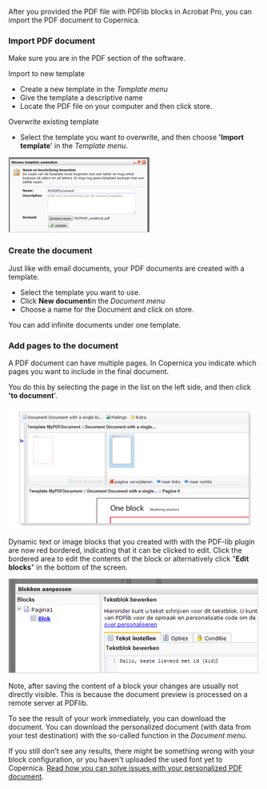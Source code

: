 After you provided the PDF file with PDFlib blocks in Acrobat Pro, you
can import the PDF document to Copernica.

### Import PDF document

Make sure you are in the PDF section of the software.

Import to new template

-   Create a new template in the *Template menu*
-   Give the template a descriptive name
-   Locate the PDF file on your computer and then click store.

Overwrite existing template

-   Select the template you want to overwrite, and then choose **'Import
    template**' in the *Template menu*.

![](images/importdocument.png)

### Create the document

Just like with email documents, your PDF documents are created with a
template.

-   Select the template you want to use.
-   Click **New document**in the *Document menu*
-   Choose a name for the Document and click on store.

You can add infinite documents under one template.

### Add pages to the document

A PDF document can have multiple pages. In Copernica you indicate which
pages you want to include in the final document.

You do this by selecting the page in the list on the left side, and then
click **'to document**'.

![](images/naardocument.png)

Dynamic text or image blocks that you created with with the PDF-lib
plugin are now red bordered, indicating that it can be clicked to edit.
Click the bordered area to edit the contents of the block or
alternatively click "**Edit blocks**" in the bottom of the screen.

![](images/inhoudblokbewerken.png)

Note, after saving the content of a block your changes are usually not
directly visible. This is because the document preview is processed on a
remote server at PDFlib.

To see the result of your work immediately, you can download the
document. You can download the personalized document (with data from
your test destination) with the so-called function in the *Document
menu*.

If you still don't see any results, there might be something wrong with
your block configuration, or you haven't uploaded the used font yet to
Copernica. [Read how you can solve issues with your personalized PDF
document](http://www.copernica.com/en/support/pdf-blocks-formatting-what-should-you-take-into-account).
